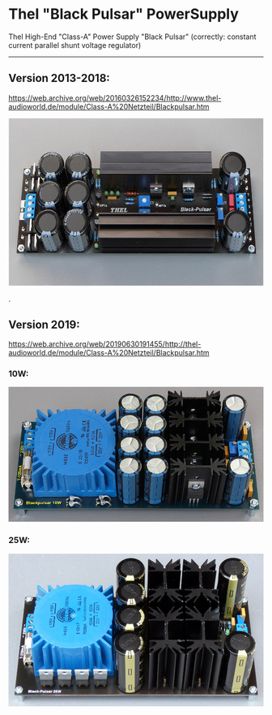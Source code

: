 # Thel "Black Pulsar" PowerSupply
Thel High-End "Class-A" Power Supply "Black Pulsar" (correctly: constant current parallel shunt voltage regulator)  

----
  
## Version 2013-2018:
https://web.archive.org/web/20160326152234/http://www.thel-audioworld.de/module/Class-A%20Netzteil/Blackpulsar.htm  
  
<img alt="" src="/harware/version 2013-2018/BLP-1.jpg"/>  
  
.  
  
## Version 2019:
https://web.archive.org/web/20190630191455/http://thel-audioworld.de/module/Class-A%20Netzteil/Blackpulsar.htm  
  
### 10W:
<img alt="" src="/harware/version 2019-now/BLP10-2.jpg"/>  
  
### 25W:
<img alt="" src="/harware/version 2019-now/BLP25.jpg"/>  

